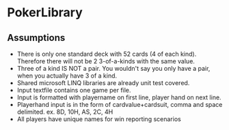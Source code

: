 # PokerLibrary

## Assumptions
- There is only one standard deck with 52 cards (4 of each kind).  Therefore there will not be 2 3-of-a-kinds with the same value.
- Three of a kind IS NOT a pair.  You wouldn't say you only have a pair, when you actually have 3 of a kind.
- Shared microsoft LINQ libraries are already unit test covered.
- Input textfile contains one game per file.
- Input is formatted with playername on first line, player hand on next line.
- Playerhand input is in the form of cardvalue+cardsuit, comma and space delimited. ex. 8D, 10H, AS, 2C, 4H
- All players have unique names for win reporting scenarios
